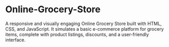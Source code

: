 # Online-Grocery-Store
A responsive and visually engaging Online Grocery Store built with HTML, CSS, and JavaScript. It simulates a basic e-commerce platform for grocery items, complete with product listings, discounts, and a user-friendly interface.
